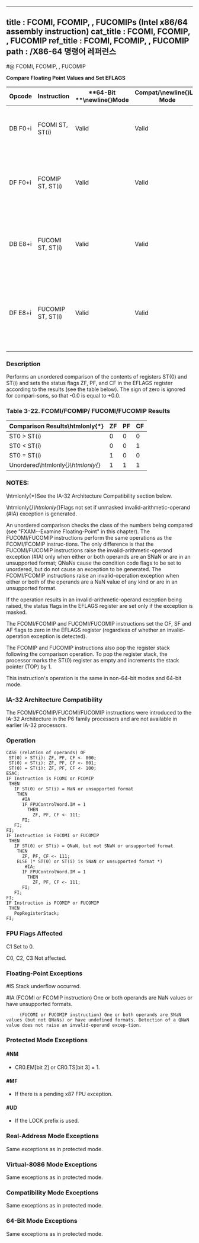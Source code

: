----------------------------
title : FCOMI, FCOMIP, , FUCOMIPs (Intel x86/64 assembly instruction)
cat_title : FCOMI, FCOMIP, , FUCOMIP
ref_title : FCOMI, FCOMIP, , FUCOMIP
path : /X86-64 명령어 레퍼런스
----------------------------
#@ FCOMI, FCOMIP, , FUCOMIP

**Compare Floating Point Values and Set EFLAGS**

|**Opcode**|**Instruction**|**64-Bit **\newline{}**Mode**|**Compat/**\newline{}**Leg Mode**|**Description**|
|----------|---------------|-----------------------------|---------------------------------|---------------|
|DB F0+i|FCOMI ST, ST(i)|Valid|Valid|Compare ST(0) with ST(i) and set status flags accordingly.|
|DF F0+i|FCOMIP ST, ST(i)|Valid|Valid|Compare ST(0) with ST(i), set status flags accordingly, and pop register stack.|
|DB E8+i|FUCOMI ST, ST(i)|Valid|Valid|Compare ST(0) with ST(i), check for ordered values, and set status flags accordingly.|
|DF E8+i|FUCOMIP ST, ST(i)|Valid|Valid|Compare ST(0) with ST(i), check for ordered values, set status flags accordingly, and pop register stack.|
### Description


Performs an unordered comparison of the contents of registers ST(0) and ST(i) and sets the status flags ZF, PF, and CF in the EFLAGS register according to the results (see the table below). The sign of zero is ignored for compari-sons, so that -0.0 is equal to +0.0. 

### Table 3-22.  FCOMI/FCOMIP/ FUCOMI/FUCOMIP Results


|**Comparison Results\htmlonly{*}**|**ZF**|**PF**|**CF**|
|----------------------------------|------|------|------|
|ST0 > ST(i)|0|0|0|
|ST0 < ST(i)|0|0|1|
|ST0 = ST(i)|1|0|0|
|Unordered\htmlonly{*}\htmlonly{*}|1|1|1|
### NOTES:


\htmlonly{*}See the IA-32 Architecture Compatibility section below.

\htmlonly{*}\htmlonly{*}Flags not set if unmasked invalid-arithmetic-operand (#IA) exception is generated.

An unordered comparison checks the class of the numbers being compared (see "FXAM--Examine Floating-Point" in this chapter). The FUCOMI/FUCOMIP instructions perform the same operations as the FCOMI/FCOMIP instruc-tions. The only difference is that the FUCOMI/FUCOMIP instructions raise the invalid-arithmetic-operand exception (#IA) only when either or both operands are an SNaN or are in an unsupported format; QNaNs cause the condition code flags to be set to unordered, but do not cause an exception to be generated. The FCOMI/FCOMIP instructions raise an invalid-operation exception when either or both of the operands are a NaN value of any kind or are in an unsupported format.

If the operation results in an invalid-arithmetic-operand exception being raised, the status flags in the EFLAGS register are set only if the exception is masked. 

The FCOMI/FCOMIP and FUCOMI/FUCOMIP instructions set the OF, SF and AF flags to zero in the EFLAGS register (regardless of whether an invalid-operation exception is detected).

The FCOMIP and FUCOMIP instructions also pop the register stack following the comparison operation. To pop the register stack, the processor marks the ST(0) register as empty and increments the stack pointer (TOP) by 1.

This instruction's operation is the same in non-64-bit modes and 64-bit mode.

### IA-32 Architecture Compatibility


The FCOMI/FCOMIP/FUCOMI/FUCOMIP instructions were introduced to the IA-32 Architecture in the P6 family processors and are not available in earlier IA-32 processors. 


### Operation

```info-verb
CASE (relation of operands) OF
 ST(0) > ST(i): ZF, PF, CF <- 000;
 ST(0) < ST(i): ZF, PF, CF <- 001;
 ST(0) = ST(i): ZF, PF, CF <- 100;
ESAC;
IF Instruction is FCOMI or FCOMIP
 THEN
   IF ST(0) or ST(i) = NaN or unsupported format
    THEN 
      #IA
      IF FPUControlWord.IM = 1
        THEN 
          ZF, PF, CF <- 111;
      FI;
   FI;
FI;
IF Instruction is FUCOMI or FUCOMIP
 THEN
   IF ST(0) or ST(i) = QNaN, but not SNaN or unsupported format
    THEN 
      ZF, PF, CF <- 111;
    ELSE (* ST(0) or ST(i) is SNaN or unsupported format *)
       #IA;
      IF FPUControlWord.IM = 1
        THEN 
          ZF, PF, CF <- 111;
      FI;
   FI;
FI;
IF Instruction is FCOMIP or FUCOMIP 
 THEN 
   PopRegisterStack;
FI;
```
### FPU Flags Affected


C1 Set to 0.

C0, C2, C3  Not affected.

### Floating-Point Exceptions


#IS Stack underflow occurred.

#IA (FCOMI or FCOMIP instruction) One or both operands are NaN values or have unsupported formats.

         (FUCOMI or FUCOMIP instruction) One or both operands are SNaN values (but not QNaNs) or have undefined formats. Detection of a QNaN value does not raise an invalid-operand excep-tion.


### Protected Mode Exceptions

#### #NM
* CR0.EM[bit 2] or CR0.TS[bit 3] = 1.

#### #MF
* If there is a pending x87 FPU exception.

#### #UD
* If the LOCK prefix is used.

### Real-Address Mode Exceptions



Same exceptions as in protected mode.


### Virtual-8086 Mode Exceptions



Same exceptions as in protected mode.


### Compatibility Mode Exceptions



Same exceptions as in protected mode.


### 64-Bit Mode Exceptions



Same exceptions as in protected mode.

